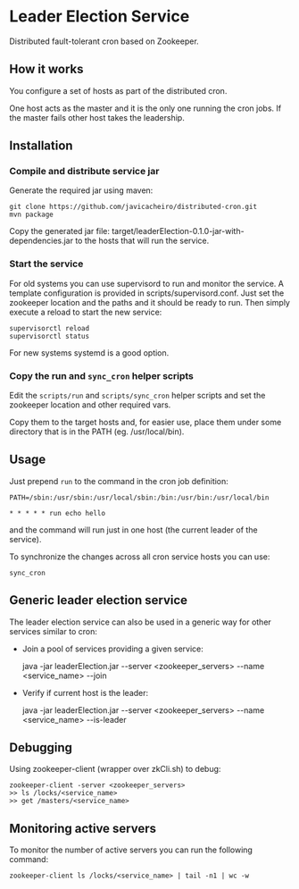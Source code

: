 # Leader Election Service
Distributed fault-tolerant cron based on Zookeeper.

## How it works
You configure a set of hosts as part of the distributed cron.

One host acts as the master and it is the only one running the cron jobs. If the master fails other host
takes the leadership.

## Installation

### Compile and distribute service jar
Generate the required jar using maven:

    git clone https://github.com/javicacheiro/distributed-cron.git
    mvn package

Copy the generated jar file: target/leaderElection-0.1.0-jar-with-dependencies.jar to the hosts that will run the service.

### Start the service
For old systems you can use supervisord to run and monitor the service. A template configuration is provided
in scripts/supervisord.conf. Just set the zookeeper location and the paths and it should be ready to run.
Then simply execute a reload to start the new service:

    supervisorctl reload
    supervisorctl status

For new systems systemd is a good option.

### Copy the run and `sync_cron` helper scripts
Edit the `scripts/run` and `scripts/sync_cron` helper scripts and set the zookeeper location and other required vars.

Copy them to the target hosts and, for easier use, place them under some directory that is in the
PATH (eg. /usr/local/bin).

## Usage
Just prepend `run` to the command in the cron job definition:

    PATH=/sbin:/usr/sbin:/usr/local/sbin:/bin:/usr/bin:/usr/local/bin

    * * * * * run echo hello

and the command will run just in one host (the current leader of the service).

To synchronize the changes across all cron service hosts you can use:

    sync_cron

## Generic leader election service
The leader election service can also be used in a generic way for other services similar to cron:

- Join a pool of services providing a given service:

    java -jar leaderElection.jar --server <zookeeper_servers> --name <service_name> --join

- Verify if current host is the leader:

    java -jar leaderElection.jar --server <zookeeper_servers> --name <service_name> --is-leader

## Debugging
Using zookeeper-client (wrapper over zkCli.sh) to debug:

    zookeeper-client -server <zookeeper_servers>
    >> ls /locks/<service_name>
    >> get /masters/<service_name>

## Monitoring active servers
To monitor the number of active servers you can run the following command:

    zookeeper-client ls /locks/<service_name> | tail -n1 | wc -w
